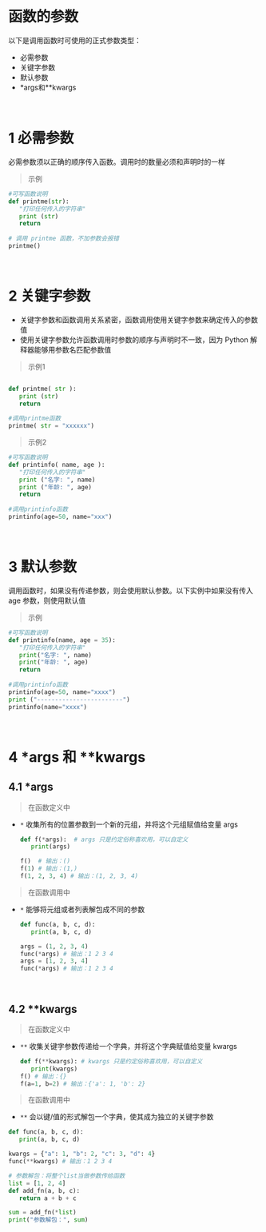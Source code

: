 
&emsp;
# 函数的参数
以下是调用函数时可使用的正式参数类型：

- 必需参数
- 关键字参数
- 默认参数
- *args和**kwargs

&emsp;
# 1 必需参数
必需参数须以正确的顺序传入函数。调用时的数量必须和声明时的一样

>示例
```python
#可写函数说明
def printme(str):
   "打印任何传入的字符串"
   print (str)
   return
 
# 调用 printme 函数，不加参数会报错
printme()
```

&emsp;
# 2 关键字参数
- 关键字参数和函数调用关系紧密，函数调用使用关键字参数来确定传入的参数值
- 使用关键字参数允许函数调用时参数的顺序与声明时不一致，因为 Python 解释器能够用参数名匹配参数值

>示例1
```python

def printme( str ):
   print (str)
   return
 
#调用printme函数
printme( str = "xxxxxx")
```

>示例2
```python
#可写函数说明
def printinfo( name, age ):
   "打印任何传入的字符串"
   print ("名字: ", name)
   print ("年龄: ", age)
   return
 
#调用printinfo函数
printinfo(age=50, name="xxx")
```

&emsp;
# 3 默认参数
调用函数时，如果没有传递参数，则会使用默认参数。以下实例中如果没有传入 age 参数，则使用默认值

>示例
```python
#可写函数说明
def printinfo(name, age = 35):
   "打印任何传入的字符串"
   print("名字: ", name)
   print("年龄: ", age)
   return
 
#调用printinfo函数
printinfo(age=50, name="xxxx")
print ("------------------------")
printinfo(name="xxxx")
```

&emsp;
# 4 *args 和 **kwargs
## 4.1 *args
>在函数定义中
- `*` 收集所有的位置参数到一个新的元组，并将这个元组赋值给变量 args

   ```python
   def f(*args):  # args 只是约定俗称喜欢用，可以自定义
      print(args)

   f()  # 输出：()
   f(1) # 输出：(1,)
   f(1, 2, 3, 4) # 输出：(1, 2, 3, 4)
   ```


>在函数调用中
- `*` 能够将元组或者列表解包成不同的参数
   ```python
   def func(a, b, c, d):
      print(a, b, c, d)

   args = (1, 2, 3, 4)
   func(*args) # 输出：1 2 3 4
   args = [1, 2, 3, 4]
   func(*args) # 输出：1 2 3 4
   ```

&emsp;
## 4.2 **kwargs

>在函数定义中
- `**` 收集关键字参数传递给一个字典，并将这个字典赋值给变量 kwargs

   ```python
   def f(**kwargs): # kwargs 只是约定俗称喜欢用，可以自定义
      print(kwargs)
   f() # 输出：{}
   f(a=1, b=2) # 输出：{'a': 1, 'b': 2}
   ```


>在函数调用中
- `**` 会以键/值的形式解包一个字典，使其成为独立的关键字参数

```python
def func(a, b, c, d):
   print(a, b, c, d)

kwargs = {"a": 1, "b": 2, "c": 3, "d": 4}
func(**kwargs) # 输出：1 2 3 4

# 参数解包：将整个list当做参数传给函数
list = [1, 2, 4]
def add_fn(a, b, c):
   return a + b + c

sum = add_fn(*list)
print("参数解包：", sum)
```

